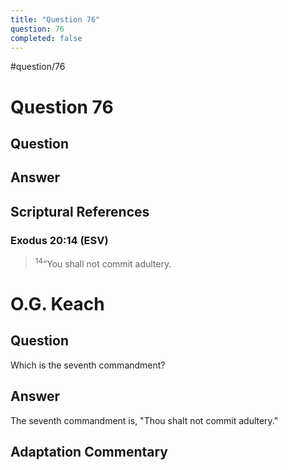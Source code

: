 ```yaml
---
title: "Question 76"
question: 76
completed: false
---
```

#question/76
# Question 76

## Question


## Answer


## Scriptural References
### Exodus 20:14 (ESV)
> <sup>14</sup>“You shall not commit adultery.

# O.G. Keach
## Question
Which is the seventh commandment?

## Answer
The seventh commandment is, "Thou shalt not commit adultery."

## Adaptation Commentary
